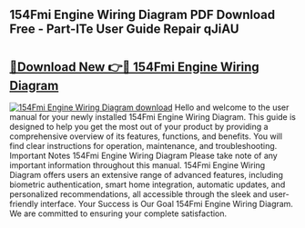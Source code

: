 ## 154Fmi Engine Wiring Diagram PDF Download Free - Part-lTe User Guide Repair qJiAU

# <h2><a href="http://dfkn86d.blite.top/?on=154Fmi+Engine+Wiring+Diagram">🔗Download New 👉🔴 154Fmi Engine Wiring Diagram</a></h2>

[![154Fmi Engine Wiring Diagram download](https://i.imgur.com/lujVjoI.png)](http://dfkn86d.blite.top/?on=154Fmi+Engine+Wiring+Diagram)
Hello and welcome to the user manual for your newly installed 154Fmi Engine Wiring Diagram. This guide is designed to help you get the most out of your product by providing a comprehensive overview of its features, functions, and benefits. You will find clear instructions for operation, maintenance, and troubleshooting. Important Notes 154Fmi Engine Wiring Diagram Please take note of any important information throughout this manual. 154Fmi Engine Wiring Diagram offers users an extensive range of advanced features, including biometric authentication, smart home integration, automatic updates, and personalized recommendations, all accessible through the sleek and user-friendly interface. Your Success is Our Goal 154Fmi Engine Wiring Diagram. We are committed to ensuring your complete satisfaction.
